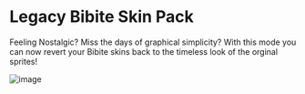 # Legacy Bibite Skin Pack
Feeling Nostalgic? Miss the days of graphical simplicity? With this mode you can now revert your Bibite skins back to the timeless look of the orginal sprites!

![image](https://user-images.githubusercontent.com/12953812/164279167-066bd39c-92dd-4ae8-a404-b3b7dc457759.png)


